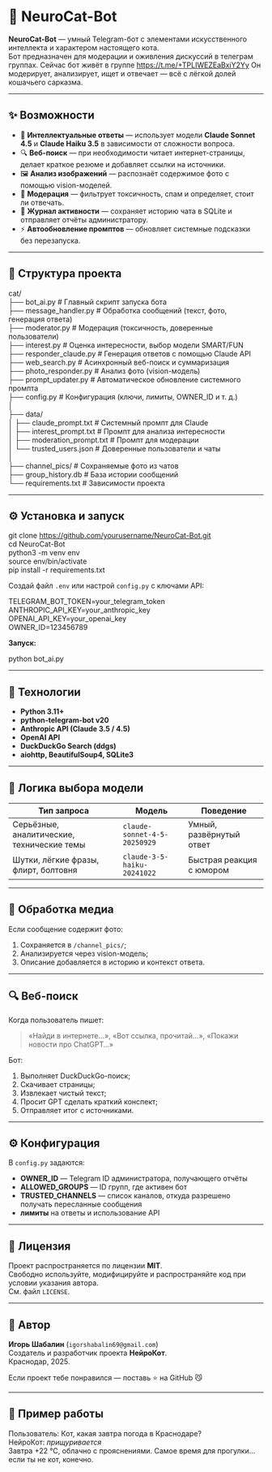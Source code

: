 # 🐾 NeuroCat-Bot

**NeuroCat-Bot** — умный Telegram-бот с элементами искусственного интеллекта и характером настоящего кота.  
Бот предназначен для модерации и оживления дискуссий в телеграм группах.
Сейчас бот живёт в группе https://t.me/+TPLIWEZEaBxiY2Yy
Он модерирует, анализирует, ищет и отвечает — всё с лёгкой долей кошачьего сарказма.

---

## ✨ Возможности

- 🧠 **Интеллектуальные ответы** — использует модели **Claude Sonnet 4.5** и **Claude Haiku 3.5** в зависимости от сложности вопроса.  
- 🔍 **Веб-поиск** — при необходимости читает интернет-страницы, делает краткое резюме и добавляет ссылки на источники.  
- 🖼️ **Анализ изображений** — распознаёт содержимое фото с помощью vision-моделей.  
- 💬 **Модерация** — фильтрует токсичность, спам и определяет, стоит ли отвечать.  
- 🧾 **Журнал активности** — сохраняет историю чата в SQLite и отправляет отчёты администратору.  
- ⚡ **Автообновление промптов** — обновляет системные подсказки без перезапуска.  

---

## 📂 Структура проекта

cat/  
├── bot_ai.py               # Главный скрипт запуска бота  
├── message_handler.py      # Обработка сообщений (текст, фото, генерация ответа)  
├── moderator.py            # Модерация (токсичность, доверенные пользователи)  
├── interest.py             # Оценка интересности, выбор модели SMART/FUN  
├── responder_claude.py     # Генерация ответов с помощью Claude API  
├── web_search.py           # Асинхронный веб-поиск и суммаризация  
├── photo_responder.py      # Анализ фото (vision-модель)  
├── prompt_updater.py       # Автоматическое обновление системного промпта  
├── config.py               # Конфигурация (ключи, лимиты, OWNER_ID и т. д.)  
│  
├── data/  
│   ├── claude_prompt.txt       # Системный промпт для Claude  
│   ├── interest_prompt.txt     # Промпт для анализа интересности  
│   ├── moderation_prompt.txt   # Промпт для модерации  
│   └── trusted_users.json      # Доверенные пользователи и чаты  
│  
├── channel_pics/           # Сохраняемые фото из чатов  
├── group_history.db        # База истории сообщений  
└── requirements.txt        # Зависимости проекта  

---

## ⚙️ Установка и запуск

git clone https://github.com/yourusername/NeuroCat-Bot.git  
cd NeuroCat-Bot  
python3 -m venv env  
source env/bin/activate  
pip install -r requirements.txt  

Создай файл `.env` или настрой `config.py` с ключами API:

TELEGRAM_BOT_TOKEN=your_telegram_token  
ANTHROPIC_API_KEY=your_anthropic_key  
OPENAI_API_KEY=your_openai_key  
OWNER_ID=123456789  

**Запуск:**

python bot_ai.py  

---

## 🧩 Технологии

- **Python 3.11+**  
- **python-telegram-bot v20**  
- **Anthropic API (Claude 3.5 / 4.5)**  
- **OpenAI API**  
- **DuckDuckGo Search (ddgs)**  
- **aiohttp, BeautifulSoup4, SQLite3**

---

## 🧠 Логика выбора модели

| Тип запроса | Модель | Поведение |
|--------------|---------|------------|
| Серьёзные, аналитические, технические темы | `claude-sonnet-4-5-20250929` | Умный, развёрнутый ответ |
| Шутки, лёгкие фразы, флирт, болтовня | `claude-3-5-haiku-20241022` | Быстрая реакция с юмором |

---

## 📸 Обработка медиа

Если сообщение содержит фото:  
1. Сохраняется в `/channel_pics/`;  
2. Анализируется через vision-модель;  
3. Описание добавляется в историю и контекст ответа.  

---

## 🔍 Веб-поиск

Когда пользователь пишет:  
> «Найди в интернете…», «Вот ссылка, прочитай…», «Покажи новости про ChatGPT…»

Бот:  
1. Выполняет DuckDuckGo-поиск;  
2. Скачивает страницы;  
3. Извлекает чистый текст;  
4. Просит GPT сделать краткий конспект;  
5. Отправляет итог с источниками.  

---

## ⚙️ Конфигурация

В `config.py` задаются:  
- **OWNER_ID** — Telegram ID администратора, получающего отчёты  
- **ALLOWED_GROUPS** — ID групп, где активен бот  
- **TRUSTED_CHANNELS** — список каналов, откуда разрешено получать пересланные сообщения  
- **лимиты** на ответы и использование API  

---

## 🧾 Лицензия

Проект распространяется по лицензии **MIT**.  
Свободно используйте, модифицируйте и распространяйте код при условии указания автора.  
См. файл `LICENSE`.

---

## 💬 Автор

**Игорь Шабалин** (`igorshabalin69@gmail.com`)  
Создатель и разработчик проекта **НейроКот**.  
Краснодар, 2025.  

Если проект тебе понравился — поставь ⭐ на GitHub 😼  

---

## 🐾 Пример работы

Пользователь: Кот, какая завтра погода в Краснодаре?  
НейроКот: *прищуривается*  
Завтра +22 °C, облачно с прояснениями. Самое время для прогулки...  
если ты не кот, конечно.







